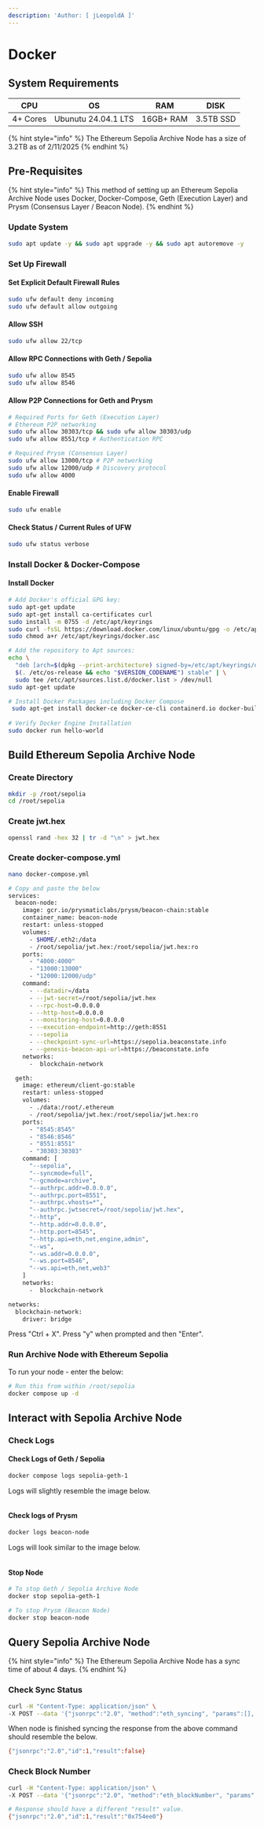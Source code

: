 ```yaml
---
description: 'Author: [ jLeopoldA ]'
---
```


# Docker

## System Requirements

| CPU      | OS                  | RAM       | DISK      |
| -------- | ------------------- | --------- | --------- |
| 4+ Cores | Ubunutu 24.04.1 LTS | 16GB+ RAM | 3.5TB SSD |

{% hint style="info" %}
The Ethereum Sepolia Archive Node has a size of 3.2TB as of 2/11/2025
{% endhint %}

## Pre-Requisites

{% hint style="info" %}
This method of setting up an Ethereum Sepolia Archive Node uses Docker, Docker-Compose, Geth (Execution Layer) and Prysm (Consensus Layer / Beacon Node).
{% endhint %}

### Update System

```bash
sudo apt update -y && sudo apt upgrade -y && sudo apt autoremove -y
```

### Set Up Firewall

#### Set Explicit Default Firewall Rules

```bash
sudo ufw default deny incoming 
sudo ufw default allow outgoing
```

#### Allow SSH

```bash
sudo ufw allow 22/tcp
```

#### Allow RPC Connections with Geth / Sepolia

```bash
sudo ufw allow 8545
sudo ufw allow 8546
```

#### Allow P2P Connections for Geth and Prysm

```bash
# Required Ports for Geth (Execution Layer)
# Ethereum P2P networking
sudo ufw allow 30303/tcp && sudo ufw allow 30303/udp
sudo ufw allow 8551/tcp # Authentication RPC

# Required Prysm (Consensus Layer)
sudo ufw allow 13000/tcp # P2P networking
sudo ufw allow 12000/udp # Discovery protocol
sudo ufw allow 4000
```

#### Enable Firewall

```bash
sudo ufw enable
```

#### Check Status / Current Rules of UFW

```bash
sudo ufw status verbose
```

### Install Docker & Docker-Compose

#### Install Docker

```bash
# Add Docker's official GPG key:
sudo apt-get update
sudo apt-get install ca-certificates curl
sudo install -m 0755 -d /etc/apt/keyrings
sudo curl -fsSL https://download.docker.com/linux/ubuntu/gpg -o /etc/apt/keyrings/docker.asc
sudo chmod a+r /etc/apt/keyrings/docker.asc

# Add the repository to Apt sources:
echo \
  "deb [arch=$(dpkg --print-architecture) signed-by=/etc/apt/keyrings/docker.asc] https://download.docker.com/linux/ubuntu \
  $(. /etc/os-release && echo "$VERSION_CODENAME") stable" | \
  sudo tee /etc/apt/sources.list.d/docker.list > /dev/null
sudo apt-get update

# Install Docker Packages including Docker Compose
 sudo apt-get install docker-ce docker-ce-cli containerd.io docker-buildx-plugin docker-compose-plugin
 
# Verify Docker Engine Installation
sudo docker run hello-world
```

## Build Ethereum Sepolia Archive Node

### Create Directory

```bash
mkdir -p /root/sepolia
cd /root/sepolia
```

### Create jwt.hex

```bash
openssl rand -hex 32 | tr -d "\n" > jwt.hex
```

### Create docker-compose.yml

```bash
nano docker-compose.yml

# Copy and paste the below
services:
  beacon-node:
    image: gcr.io/prysmaticlabs/prysm/beacon-chain:stable
    container_name: beacon-node
    restart: unless-stopped
    volumes:
      - $HOME/.eth2:/data
      - /root/sepolia/jwt.hex:/root/sepolia/jwt.hex:ro
    ports:
      - "4000:4000"
      - "13000:13000"
      - "12000:12000/udp"
    command:
      - --datadir=/data
      - --jwt-secret=/root/sepolia/jwt.hex
      - --rpc-host=0.0.0.0
      - --http-host=0.0.0.0
      - --monitoring-host=0.0.0.0
      - --execution-endpoint=http://geth:8551
      - --sepolia
      - --checkpoint-sync-url=https://sepolia.beaconstate.info
      - --genesis-beacon-api-url=https://beaconstate.info
    networks:
      -  blockchain-network

  geth:
    image: ethereum/client-go:stable
    restart: unless-stopped
    volumes:
      - ./data:/root/.ethereum
      - /root/sepolia/jwt.hex:/root/sepolia/jwt.hex:ro
    ports:
      - "8545:8545"
      - "8546:8546"
      - "8551:8551"
      - "30303:30303"
    command: [
      "--sepolia",
      "--syncmode=full",
      "--gcmode=archive",
      "--authrpc.addr=0.0.0.0",
      "--authrpc.port=8551",
      "--authrpc.vhosts=*",
      "--authrpc.jwtsecret=/root/sepolia/jwt.hex",
      "--http",
      "--http.addr=0.0.0.0",
      "--http.port=8545",
      "--http.api=eth,net,engine,admin",
      "--ws",
      "--ws.addr=0.0.0.0",
      "--ws.port=8546",
      "--ws.api=eth,net,web3"
    ]
    networks:
      -  blockchain-network

networks:
  blockchain-network:
    driver: bridge
```

Press "Ctrl + X". Press "y" when prompted and then "Enter".

### Run Archive Node with Ethereum Sepolia

To run your node - enter the below:

```bash
# Run this from within /root/sepolia
docker compose up -d
```

## Interact with Sepolia Archive Node

### Check Logs

#### Check Logs of Geth / Sepolia

```bash
docker compose logs sepolia-geth-1
```

Logs will slightly resemble the image below.

<figure><img src="../../../.gitbook/assets/Screenshot from 2025-02-11 14-23-16.png" alt=""><figcaption></figcaption></figure>

#### Check logs of Prysm

```bash
docker logs beacon-node
```

Logs will look similar to the image below.

<figure><img src="../../../.gitbook/assets/Screenshot from 2025-02-11 14-26-06.png" alt=""><figcaption></figcaption></figure>

#### Stop Node

```bash
# To stop Geth / Sepolia Archive Node
docker stop sepolia-geth-1

# To stop Prysm (Beacon Node)
docker stop beacon-node
```

## Query Sepolia Archive Node

{% hint style="info" %}
The Ethereum Sepolia Archive Node has a sync time of about 4 days.
{% endhint %}

### Check Sync Status

```bash
curl -H "Content-Type: application/json" \
-X POST --data '{"jsonrpc":"2.0", "method":"eth_syncing", "params":[], "id":1}' http://localhost:8545

```

When node is finished syncing the response from the above command should resemble the below.

```bash
{"jsonrpc":"2.0","id":1,"result":false}
```

### Check Block Number

```bash
curl -H "Content-Type: application/json" \
-X POST --data '{"jsonrpc":"2.0", "method":"eth_blockNumber", "params":[], "id":1}' http://localhost:8545

# Response should have a different "result" value.
{"jsonrpc":"2.0","id":1,"result":"0x754ee0"}
```



